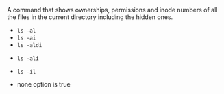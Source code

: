 A command that shows ownerships, permissions and inode numbers of all the files in the current directory including the hidden ones.

* `ls -al`
* `ls -ai`
* `ls -aldi`
+ `ls -ali`
* `ls -il`
+ none option is true
